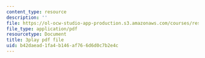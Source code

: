 ```yaml
---
content_type: resource
description: ''
file: https://ol-ocw-studio-app-production.s3.amazonaws.com/courses/res-9-003-brains-minds-and-machines-summer-course-summer-2015/b42daead1fa4b146af766d6d0c7b2e4c_i0-2sd9RQ6E.pdf
file_type: application/pdf
resourcetype: Document
title: 3play pdf file
uid: b42daead-1fa4-b146-af76-6d6d0c7b2e4c
---
```

